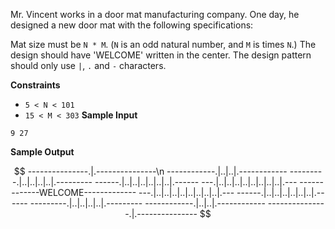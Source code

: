 Mr. Vincent works in a door mat manufacturing company. One day, he designed a new door mat with the following specifications:

Mat size must be `N * M`. (`N` is an odd natural number, and `M` is  times `N`.)
The design should have 'WELCOME' written in the center.
The design pattern should only use `|`, `.` and `-` characters.

**Constraints**

- `5 < N < 101`
- `15 < M < 303`
**Sample Input**

`9 27`

**Sample Output**


$$
---------------.|.---------------\n
------------.|..|..|.------------
---------.|..|..|..|..|.---------
------.|..|..|..|..|..|..|.------
---.|..|..|..|..|..|..|..|..|.---
-------------WELCOME-------------
---.|..|..|..|..|..|..|..|..|.---
------.|..|..|..|..|..|..|.------
---------.|..|..|..|..|.---------
------------.|..|..|.------------
---------------.|.---------------
$$
